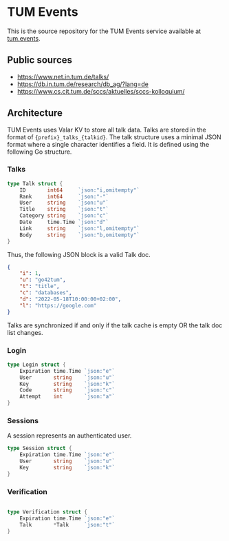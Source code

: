 # TUM Events

This is the source repository for the TUM Events service available at [tum.events](https://tum.events). 

## Public sources
- https://www.net.in.tum.de/talks/
- https://db.in.tum.de/research/db_ag/?lang=de
- https://www.cs.cit.tum.de/sccs/aktuelles/sccs-kolloquium/

## Architecture

TUM Events uses Valar KV to store all talk data. Talks are stored in the format of `{prefix}_talks_{talkid}`.
The talk structure uses a minimal JSON format where a single character identifies a field. It is defined using
the following Go structure.

### Talks

```go
type Talk struct {
	ID       int64     `json:"i,omitempty"`
	Rank     int64     `json:"-"`
	User     string    `json:"u"`
	Title    string    `json:"t"`
	Category string    `json:"c"`
	Date     time.Time `json:"d"`
	Link     string    `json:"l,omitempty"`
	Body     string    `json:"b,omitempty"`
}
```

Thus, the following JSON block is a valid Talk doc.

```json
{
    "i": 1,
    "u": "go42tum",
    "t": "title",
    "c": "databases",
    "d": "2022-05-18T10:00:00+02:00",
    "l": "https://google.com"
}
```

Talks are synchronized if and only if the talk cache is empty OR the talk doc list changes.

### Login

```go
type Login struct {
	Expiration time.Time `json:"e"`
	User       string    `json:"u"`
	Key        string    `json:"k"`
	Code       string    `json:"c"`
	Attempt    int       `json:"a"`
}
```

### Sessions

A session represents an authenticated user.

```go
type Session struct {
	Expiration time.Time `json:"e"`
	User       string    `json:"u"`
	Key        string    `json:"k"`
}
```

### Verification

```go

type Verification struct {
	Expiration time.Time `json:"e"`
	Talk       *Talk     `json:"t"`
}
```